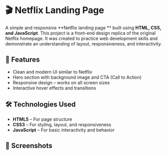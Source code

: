 
# 🎬 Netflix Landing Page
A simple and responsive **Netflix landing page ** built using **HTML, CSS, and JavaScript**. This project is a front-end design replica of the original Netflix homepage. It was created to practice web development skills and demonstrate an understanding of layout, responsiveness, and interactivity.

## 🌟 Features

- Clean and modern UI similar to Netflix
- Hero section with background image and CTA (Call to Action)
- Responsive design – works on all screen sizes
- Interactive hover effects and transitions

## 🛠️ Technologies Used

- **HTML5** – For page structure  
- **CSS3** – For styling, layout, and responsiveness  
- **JavaScript** – For basic interactivity and behavior

## 📱 Screenshots
